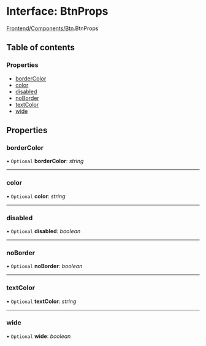 # Interface: BtnProps

[Frontend/Components/Btn](../modules/frontend_components_btn.md).BtnProps

## Table of contents

### Properties

- [borderColor](frontend_components_btn.btnprops.md#bordercolor)
- [color](frontend_components_btn.btnprops.md#color)
- [disabled](frontend_components_btn.btnprops.md#disabled)
- [noBorder](frontend_components_btn.btnprops.md#noborder)
- [textColor](frontend_components_btn.btnprops.md#textcolor)
- [wide](frontend_components_btn.btnprops.md#wide)

## Properties

### borderColor

• `Optional` **borderColor**: _string_

---

### color

• `Optional` **color**: _string_

---

### disabled

• `Optional` **disabled**: _boolean_

---

### noBorder

• `Optional` **noBorder**: _boolean_

---

### textColor

• `Optional` **textColor**: _string_

---

### wide

• `Optional` **wide**: _boolean_
